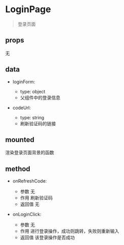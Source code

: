 # LoginPage

> 登录页面

## props

无

## data

* loginForm:
  * type: object
  * 父组件中的登录信息
  
* codeUrl:
  * type: string
  * 刷新验证码的链接

## mounted
渲染登录页面背景的函数

## method

* onRefreshCode:
  * 参数 无
  * 作用 刷新验证码
  * 返回值 无

* onLoginClick:
  * 参数 无
  * 作用 进行登录操作，成功则跳转，失败则重新输入
  * 返回值 该登录操作是否成功
  

